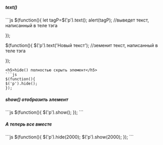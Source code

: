 <h5>text()</h5>
```js
$(function(){
let tagP=$('p').text();
alert(tagP); //выведет текст, написанный в теле тэга <p>
});

$(function(){
$('p').text('Новый текст'); //земенит текст, написанный в теле тэга <p>
});

```
<h5>hide() полностью скрыть элемент</h5> 
```js
$(function(){
$('p').hide();
});
```
<h5>show() отобразить элемент</h5>
```js
$(function(){
$('p').show();
});
```

<h5>А теперь все вместе</h5>
```js
$(function(){
$('p').hide(2000);
$('p').show(2000);
});
```
